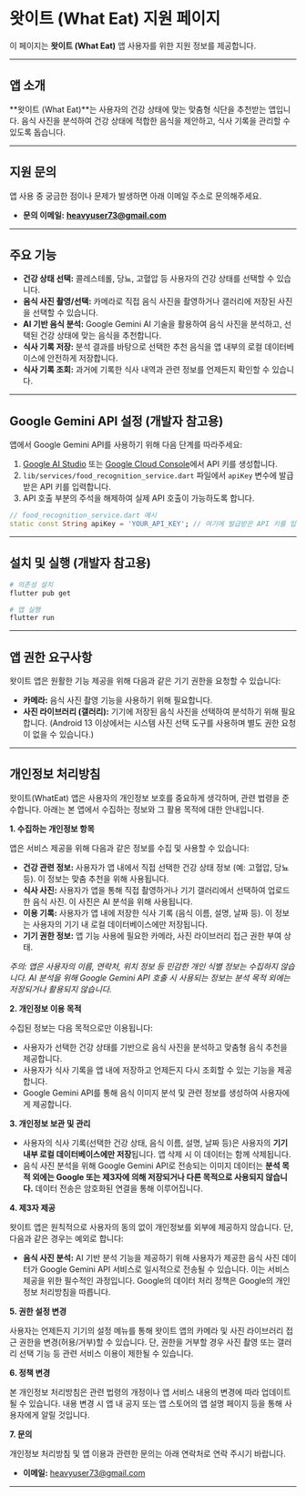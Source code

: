 # 왓이트 (What Eat) 지원 페이지

이 페이지는 **왓이트 (What Eat)** 앱 사용자를 위한 지원 정보를 제공합니다.

---

## 앱 소개

**왓이트 (What Eat)**는 사용자의 건강 상태에 맞는 맞춤형 식단을 추천받는 앱입니다. 음식 사진을 분석하여 건강 상태에 적합한 음식을 제안하고, 식사 기록을 관리할 수 있도록 돕습니다.

---

## 지원 문의

앱 사용 중 궁금한 점이나 문제가 발생하면 아래 이메일 주소로 문의해주세요.

*   **문의 이메일:** **heavyuser73@gmail.com**

---

## 주요 기능

*   **건강 상태 선택:** 콜레스테롤, 당뇨, 고혈압 등 사용자의 건강 상태를 선택할 수 있습니다.
*   **음식 사진 촬영/선택:** 카메라로 직접 음식 사진을 촬영하거나 갤러리에 저장된 사진을 선택할 수 있습니다.
*   **AI 기반 음식 분석:** Google Gemini AI 기술을 활용하여 음식 사진을 분석하고, 선택된 건강 상태에 맞는 음식을 추천합니다.
*   **식사 기록 저장:** 분석 결과를 바탕으로 선택한 추천 음식을 앱 내부의 로컬 데이터베이스에 안전하게 저장합니다.
*   **식사 기록 조회:** 과거에 기록한 식사 내역과 관련 정보를 언제든지 확인할 수 있습니다.

---

## Google Gemini API 설정 (개발자 참고용)

앱에서 Google Gemini API를 사용하기 위해 다음 단계를 따라주세요:

1.  [Google AI Studio](https://makersuite.google.com/app/apikey) 또는 [Google Cloud Console](https://console.cloud.google.com/)에서 API 키를 생성합니다.
2.  `lib/services/food_recognition_service.dart` 파일에서 `apiKey` 변수에 발급받은 API 키를 입력합니다.
3.  API 호출 부분의 주석을 해제하여 실제 API 호출이 가능하도록 합니다.

```dart
// food_recognition_service.dart 예시
static const String apiKey = 'YOUR_API_KEY'; // 여기에 발급받은 API 키를 입력하세요
```

---

## 설치 및 실행 (개발자 참고용)

```bash
# 의존성 설치
flutter pub get

# 앱 실행
flutter run
```

---

## 앱 권한 요구사항

왓이트 앱은 원활한 기능 제공을 위해 다음과 같은 기기 권한을 요청할 수 있습니다:

*   **카메라:** 음식 사진 촬영 기능을 사용하기 위해 필요합니다.
*   **사진 라이브러리 (갤러리):** 기기에 저장된 음식 사진을 선택하여 분석하기 위해 필요합니다. (Android 13 이상에서는 시스템 사진 선택 도구를 사용하며 별도 권한 요청이 없을 수 있습니다.)

---

## 개인정보 처리방침

왓이트(WhatEat) 앱은 사용자의 개인정보 보호를 중요하게 생각하며, 관련 법령을 준수합니다. 아래는 본 앱에서 수집하는 정보와 그 활용 목적에 대한 안내입니다.

**1. 수집하는 개인정보 항목**

앱은 서비스 제공을 위해 다음과 같은 정보를 수집 및 사용할 수 있습니다:
*   **건강 관련 정보:** 사용자가 앱 내에서 직접 선택한 건강 상태 정보 (예: 고혈압, 당뇨 등). 이 정보는 맞춤 추천을 위해 사용됩니다.
*   **식사 사진:** 사용자가 앱을 통해 직접 촬영하거나 기기 갤러리에서 선택하여 업로드한 음식 사진. 이 사진은 AI 분석을 위해 사용됩니다.
*   **이용 기록:** 사용자가 앱 내에 저장한 식사 기록 (음식 이름, 설명, 날짜 등). 이 정보는 사용자의 기기 내 로컬 데이터베이스에만 저장됩니다.
*   **기기 권한 정보:** 앱 기능 사용에 필요한 카메라, 사진 라이브러리 접근 권한 부여 상태.

*주의: 앱은 사용자의 이름, 연락처, 위치 정보 등 민감한 개인 식별 정보는 수집하지 않습니다. AI 분석을 위해 Google Gemini API 호출 시 사용되는 정보는 분석 목적 외에는 저장되거나 활용되지 않습니다.*

**2. 개인정보 이용 목적**

수집된 정보는 다음 목적으로만 이용됩니다:
*   사용자가 선택한 건강 상태를 기반으로 음식 사진을 분석하고 맞춤형 음식 추천을 제공합니다.
*   사용자가 식사 기록을 앱 내에 저장하고 언제든지 다시 조회할 수 있는 기능을 제공합니다.
*   Google Gemini API를 통해 음식 이미지 분석 및 관련 정보를 생성하여 사용자에게 제공합니다.

**3. 개인정보 보관 및 관리**

*   사용자의 식사 기록(선택한 건강 상태, 음식 이름, 설명, 날짜 등)은 사용자의 **기기 내부 로컬 데이터베이스에만 저장**됩니다. 앱 삭제 시 이 데이터는 함께 삭제됩니다.
*   음식 사진 분석을 위해 Google Gemini API로 전송되는 이미지 데이터는 **분석 목적 외에는 Google 또는 제3자에 의해 저장되거나 다른 목적으로 사용되지 않습니다.** 데이터 전송은 암호화된 연결을 통해 이루어집니다.

**4. 제3자 제공**

왓이트 앱은 원칙적으로 사용자의 동의 없이 개인정보를 외부에 제공하지 않습니다. 단, 다음과 같은 경우는 예외로 합니다:
*   **음식 사진 분석:** AI 기반 분석 기능을 제공하기 위해 사용자가 제공한 음식 사진 데이터가 Google Gemini API 서비스로 일시적으로 전송될 수 있습니다. 이는 서비스 제공을 위한 필수적인 과정입니다. Google의 데이터 처리 정책은 Google의 개인정보 처리방침을 따릅니다.

**5. 권한 설정 변경**

사용자는 언제든지 기기의 설정 메뉴를 통해 왓이트 앱의 카메라 및 사진 라이브러리 접근 권한을 변경(허용/거부)할 수 있습니다. 단, 권한을 거부할 경우 사진 촬영 또는 갤러리 선택 기능 등 관련 서비스 이용이 제한될 수 있습니다.

**6. 정책 변경**

본 개인정보 처리방침은 관련 법령의 개정이나 앱 서비스 내용의 변경에 따라 업데이트될 수 있습니다. 내용 변경 시 앱 내 공지 또는 앱 스토어의 앱 설명 페이지 등을 통해 사용자에게 알릴 것입니다.

**7. 문의**

개인정보 처리방침 및 앱 이용과 관련한 문의는 아래 연락처로 연락 주시기 바랍니다.
*   **이메일:** heavyuser73@gmail.com

---

